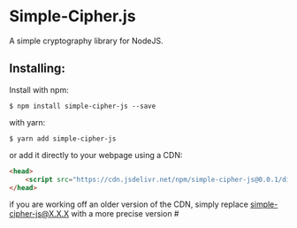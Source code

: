 # Simple-Cipher.js
A simple cryptography library for NodeJS.

## Installing:

Install with npm:

```
$ npm install simple-cipher-js --save
```

with yarn:
```
$ yarn add simple-cipher-js
```

or add it directly to your webpage using a CDN:
```html
<head>
	<script src="https://cdn.jsdelivr.net/npm/simple-cipher-js@0.0.1/dist/index.min.js"></script>
</head>
```

if you are working off an older version of the CDN, simply replace simple-cipher-js@X.X.X with a more precise version #